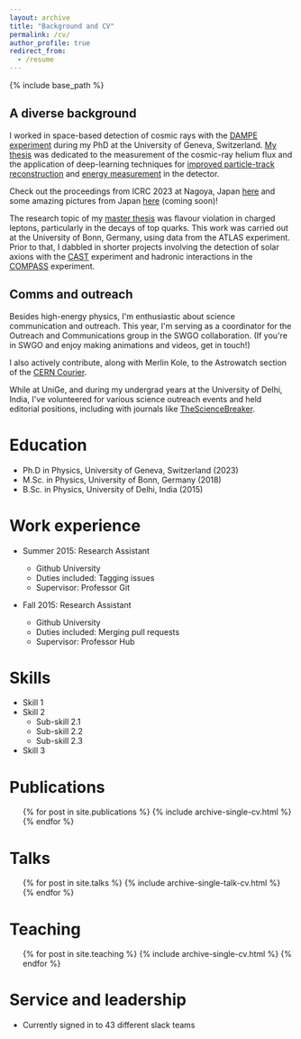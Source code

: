 ```yaml
---
layout: archive
title: "Background and CV"
permalink: /cv/
author_profile: true
redirect_from:
  - /resume
---
```


{% include base_path %}

A diverse background
------
I worked in space-based detection of cosmic rays with the [DAMPE experiment](https://doi.org/10.1016/j.astropartphys.2017.08.005) during my PhD at the University of Geneva, Switzerland. [My thesis](https://archive-ouverte.unige.ch/unige:170702) was dedicated to the measurement of the cosmic-ray helium flux and the application of deep-learning techniques for [improved particle-track reconstruction](https://doi.org/10.1016/j.astropartphys.2022.102795) and [energy measurement](https://iopscience.iop.org/article/10.1088/1748-0221/17/06/P06031) in the detector.

Check out the proceedings from ICRC 2023 at Nagoya, Japan [here](https://doi.org/10.22323/1.444.0170) and some amazing pictures from Japan [here](https://www.arshiruina.github.io) (coming soon)!

The research topic of my [master thesis](https://cds.cern.ch/record/2653340) was flavour violation in charged leptons, particularly in the decays of top quarks. This work was carried out at the University of Bonn, Germany, using data from the ATLAS experiment. Prior to that, I dabbled in shorter projects involving the detection of solar axions with the [CAST](https://en.wikipedia.org/wiki/CERN_Axion_Solar_Telescope) experiment and hadronic interactions in the [COMPASS](https://wwwcompass.cern.ch/compass/) experiment.

Comms and outreach
------
Besides high-energy physics, I'm enthusiastic about science communication and outreach. This year, I'm serving as a coordinator for the Outreach and Communications group in the SWGO collaboration. (If you're in SWGO and enjoy making animations and videos, get in touch!)

I also actively contribute, along with Merlin Kole, to the Astrowatch section of the [CERN Courier](https://cerncourier.com). 

While at UniGe, and during my undergrad years at the University of Delhi, India, I've volunteered for various science outreach events and held editorial positions, including with journals like [TheScienceBreaker](https://thesciencebreaker.org).

Education
======
* Ph.D in Physics, University of Geneva, Switzerland (2023)
* M.Sc. in Physics, University of Bonn, Germany (2018)
* B.Sc. in Physics, University of Delhi, India (2015)

Work experience
======
* Summer 2015: Research Assistant
  * Github University
  * Duties included: Tagging issues
  * Supervisor: Professor Git

* Fall 2015: Research Assistant
  * Github University
  * Duties included: Merging pull requests
  * Supervisor: Professor Hub
  
Skills
======
* Skill 1
* Skill 2
  * Sub-skill 2.1
  * Sub-skill 2.2
  * Sub-skill 2.3
* Skill 3

Publications
======
  <ul>{% for post in site.publications %}
    {% include archive-single-cv.html %}
  {% endfor %}</ul>
  
Talks
======
  <ul>{% for post in site.talks %}
    {% include archive-single-talk-cv.html %}
  {% endfor %}</ul>
  
Teaching
======
  <ul>{% for post in site.teaching %}
    {% include archive-single-cv.html %}
  {% endfor %}</ul>
  
Service and leadership
======
* Currently signed in to 43 different slack teams
